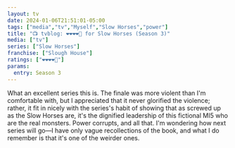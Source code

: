```yaml
---
layout: tv
date: 2024-01-06T21:51:01-05:00
tags: ["media","tv","Myself","Slow Horses","power"]
title: "📺 tvblog: ❤️❤️❤️❤️🖤 for Slow Horses (Season 3)"
media: ["tv"]
series: ["Slow Horses"]
franchise: ["Slough House"]
ratings: ["❤️❤️❤️❤️🖤"]
params:
  entry: Season 3
---
```

What an excellent series this is. The finale was more violent than I'm comfortable with, but I appreciated that it never glorified the violence; rather, it fit in nicely with the series's habit of showing that as screwed up as the Slow Horses are, it's the dignified leadership of this fictional MI5 who are the real monsters. Power corrupts, and all that. I'm wondering how next series will go—I have only vague recollections of the book, and what I do remember is that it's one of the weirder ones.
